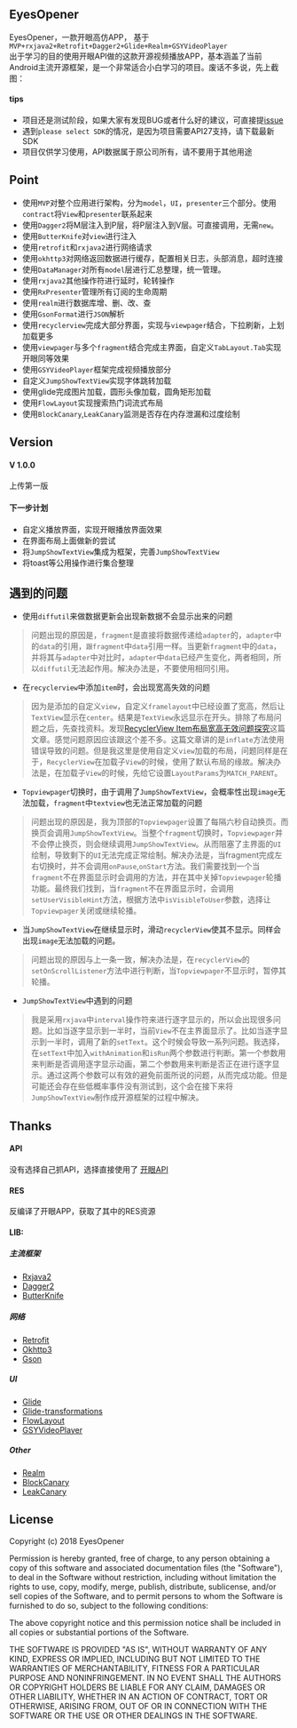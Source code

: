  EyesOpener
 -----
 EyesOpener，一款开眼高仿APP，
 基于 `MVP+rxjava2+Retrofit+Dagger2+Glide+Realm+GSYVideoPlayer`    
 出于学习的目的使用开眼API做的这款开源视频播放APP，基本涵盖了当前Android主流开源框架，是一个非常适合小白学习的项目。废话不多说，先上截图：
 
 #### tips
 * 项目还是测试阶段，如果大家有发现BUG或者什么好的建议，可直接提[issue](https://github.com/zhijianhuang/EyesOpener/issues)
 * 遇到`please select SDK`的情况，是因为项目需要API27支持，请下载最新SDK
 * 项目仅供学习使用，API数据属于原公司所有，请不要用于其他用途
 
 Point
 -----
 * 使用`MVP`对整个应用进行架构，分为`model`，`UI`，`presenter`三个部分。使用`contract`将`View`和`presenter`联系起来
 * 使用`Dagger2`将M层注入到P层，将P层注入到V层。可直接调用，无需`new`。
 * 使用`ButterKnife`对`view`进行注入
 * 使用`retrofit`和`rxjava2`进行网络请求
 * 使用`okhttp3`对网络返回数据进行缓存，配置相关日志，头部消息，超时连接
 * 使用`DataManager`对所有`model`层进行汇总整理，统一管理。
 * 使用`rxjava2`其他操作符进行延时，轮转操作  
 * 使用`RxPresenter`管理所有订阅的生命周期
 * 使用`realm`进行数据库增、删、改、查
 * 使用`GsonFormat`进行`JSON`解析
 * 使用`recyclerview`完成大部分界面，实现与`viewpager`结合，下拉刷新，上划加载更多
 * 使用`viewpager`与多个`fragment`结合完成主界面，自定义`TabLayout.Tab`实现开眼同等效果
 * 使用`GSYVideoPlayer`框架完成视频播放部分
 * 自定义`JumpShowTextView`实现字体跳转加载
 * 使用glide完成图片加载，圆形头像加载，圆角矩形加载
 * 使用`FlowLayout`实现搜索热门词流式布局
 * 使用`BlockCanary`,`LeakCanary`监测是否存在内存泄漏和过度绘制
 

Version
----
#### V 1.0.0
上传第一版

#### 下一步计划
 * 自定义播放界面，实现开眼播放界面效果
 * 在界面布局上面做新的尝试
 * 将`JumpShowTextView`集成为框架，完善`JumpShowTextView`
 * 将toast等公用操作进行集合整理
 
遇到的问题
----
 * 使用`diffutil`来做数据更新会出现新数据不会显示出来的问题
>   问题出现的原因是，`fragment`是直接将数据传递给`adapter`的，`adapter`中的`data`的引用，`跟fragment`中`data`引用一样。当更新`fragment`中的`data`，并将其与`adapter`中对比时，`adapter`中`data`已经产生变化，两者相同，所以`diffutil`无法起作用。解决办法是，不要使用相同引用。

 * 在`recyclerview`中添加`item`时，会出现宽高失效的问题
>  因为是添加的自定义`view`，自定义`framelayout`中已经设置了宽高，然后让`TextView`显示在`center`。结果是`TextView`永远显示在开头。排除了布局问题之后，先查找资料。发现[RecyclerView Item布局宽高无效问题探究](https://www.jianshu.com/p/9a6db88b8ad3)这篇文章。感觉问题原因应该跟这个差不多。这篇文章讲的是`inflate`方法使用错误导致的问题。但是我这里是使用自定义`view`加载的布局，问题同样是在于，`RecyclerView`在加载子`View`的时候，使用了默认布局的缘故。解决办法是，在加载子`View`的时候，先给它设置`LayoutParams`为`MATCH_PARENT`。

* `Topviewpager`切换时，由于调用了`JumpShowTextView`，会概率性出现`image`无法加载，`fragment`中`textview`也无法正常加载的问题
>  问题出现的原因是，我为顶部的`Topviewpager`设置了每隔六秒自动换页。而换页会调用`JumpShowTextView`。当整个`fragment`切换时，`Topviewpager`并不会停止换页，则会继续调用`JumpShowTextView`。从而阻塞了主界面的`UI`绘制，导致剩下的`UI`无法完成正常绘制。解决办法是，当fragment完成左右切换时，并不会调用`onPause`,`onStart`方法。我们需要找到一个当`fragment`不在界面显示时会调用的方法，并在其中关掉`Topviewpager`轮播功能。最终我们找到，当`fragment`不在界面显示时，会调用`setUserVisibleHint`方法，根据方法中`isVisibleToUser`参数，选择让`Topviewpager`关闭或继续轮播。

* 当`JumpShowTextView`在继续显示时，滑动`recyclerView`使其不显示。同样会出现`image`无法加载的问题。
> 问题出现的原因与上一条一致，解决办法是，在`recyclerView`的`setOnScrollListener`方法中进行判断，当`Topviewpager`不显示时，暂停其轮播。
 * `JumpShowTextView`中遇到的问题
> 我是采用`rxjava`中`interval`操作符来进行逐字显示的，所以会出现很多问题。比如当逐字显示到一半时，当前`View`不在主界面显示了。比如当逐字显示到一半时，调用了新的`setText`。这个时候会导致一系列问题。我选择，在`setText`中加入`withAnimation`和`isRun`两个参数进行判断。第一个参数用来判断是否调用逐字显示动画，第二个参数用来判断是否正在进行逐字显示。通过这两个参数可以有效的避免前面所说的问题，从而完成功能。但是可能还会存在些低概率事件没有测试到，这个会在接下来将`JumpShowTextView`制作成开源框架的过程中解决。


Thanks
----
#### API
没有选择自己抓API，选择直接使用了 [开眼API](https://github.com/jokermonn/-Api/blob/master/Eyepetizer.md)

#### RES
反编译了开眼APP，获取了其中的RES资源

#### LIB:

##### 主流框架
 * [Rxjava2](https://github.com/ReactiveX/RxJava)
 * [Dagger2](https://github.com/google/dagger)
 * [ButterKnife](https://github.com/JakeWharton/butterknife)
 
##### 网络 
 * [Retrofit](https://github.com/square/retrofit)
 * [Okhttp3](https://github.com/square/okhttp)
 * [Gson](https://github.com/google/gson)

##### UI
 * [Glide](https://github.com/bumptech/glide)
 * [Glide-transformations](https://github.com/wasabeef/glide-transformations)
 * [FlowLayout](https://github.com/hongyangAndroid/FlowLayout)
 * [GSYVideoPlayer](https://github.com/CarGuo/GSYVideoPlayer)
 
##### Other
 * [Realm](https://github.com/realm/realm-java)
 * [BlockCanary](https://github.com/markzhai/AndroidPerformanceMonitor)
 * [LeakCanary](https://github.com/square/leakcanary)

License
----
Copyright (c) 2018  EyesOpener

Permission is hereby granted, free of charge, to any person obtaining a copy of this software and associated documentation files (the "Software"), to deal in the Software without restriction, including without limitation the rights to use, copy, modify, merge, publish, distribute, sublicense, and/or sell copies of the Software, and to permit persons to whom the Software is furnished to do so, subject to the following conditions:

The above copyright notice and this permission notice shall be included in all copies or substantial portions of the Software.

THE SOFTWARE IS PROVIDED "AS IS", WITHOUT WARRANTY OF ANY KIND, EXPRESS OR IMPLIED, INCLUDING BUT NOT LIMITED TO THE WARRANTIES OF MERCHANTABILITY, FITNESS FOR A PARTICULAR PURPOSE AND NONINFRINGEMENT. IN NO EVENT SHALL THE AUTHORS OR COPYRIGHT HOLDERS BE LIABLE FOR ANY CLAIM, DAMAGES OR OTHER LIABILITY, WHETHER IN AN ACTION OF CONTRACT, TORT OR OTHERWISE, ARISING FROM, OUT OF OR IN CONNECTION WITH THE SOFTWARE OR THE USE OR OTHER DEALINGS IN THE SOFTWARE.
 